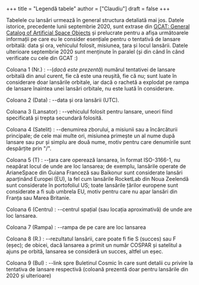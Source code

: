+++
title = "Legendă tabele"
author = ["Claudiu"]
draft = false
+++

Tabelele cu lansări urmează în general structura detaliată mai jos. Datele istorice, precedente lunii septembrie 2020, sunt extrase din [GCAT: General Catalog of Artificial Space Objects](https://planet4589.org/space/gcat/) și prelucrate pentru a afișa următoarele informații pe care eu le consider esențiale pentru o tentativă de lansare orbitală: data și ora, vehiculul folosit, misiunea, țara și locul lansării. Datele ulterioare septembrie 2020 sunt menținute în paralel (și din când în când verificate cu cele din GCAT :)

Coloana 1 (Nr.)
: --(_dacă este prezentă_) numărul tentativei de lansare orbitală din anul curent, fie că este una reușită, fie că nu; sunt luate în considerare doar lansările orbitale, iar dacă o rachetă a explodat pe rampa de lansare înaintea unei lansări orbitale, nu este luată în considerare.

Coloana 2 (Data)
: --data și ora lansării (UTC).

Coloana 3 (Lansator)
: --vehiculul folosit pentru lansare, uneori fiind specificată și trepta secundară folosită.

Coloana 4 (Satelit)
: --denumirea zborului, a misiunii sau a încărcăturii principale; de cele mai multe ori, misiunea primește un al nume după lansare sau pur și simplu are două nume, motiv pentru care denumirile sunt despărțite prin "/".

Coloana 5 (T)
: --țara care operează lansarea, în format ISO-3166-1, nu neapărat locul de unde are loc lansarea; de exemplu, lansările operate de ArianeSpace din Guiana Franceză sau Baikonur sunt considerate lansări aparținând Europei (EU), la fel cum lansările RocketLab din Noua Zeelendă sunt considerate în portofoliul US; toate lansările țărilor europene sunt considerate a fi sub umbrela EU, motiv pentru care nu apar lansări din Franța sau Marea Britanie.

Coloana 6 (Centru)
: --centrul spațial (sau locația aproximativă) de unde are loc lansarea.

Coloana 7 (Rampa)
: --rampa de pe care are loc lansarea

Coloana 8 (R.)
: --rezultatul lansării, care poate fi fie S (succes) sau F (eșec); de obicei, dacă lansarea a primit un număr COSPAR și satelitul a ajuns pe orbită, lansarea se consideră un succes, altfel un eșec.

Coloana 9 (Bul)
: --link spre Buletinul Cosmic în care sunt detalii cu privire la tentativa de lansare respectivă (coloană prezentă doar pentru lansările din 2020 și ulterioare)
